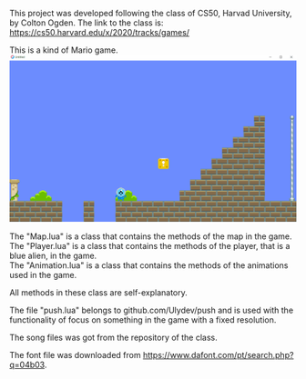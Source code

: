 This project was developed following the class of CS50, Harvad University, by Colton Ogden.
The link to the class is: https://cs50.harvard.edu/x/2020/tracks/games/

This is a kind of Mario game.
![](Mario.gif)

The "Map.lua" is a class that contains the methods of the map in the game.\
The "Player.lua" is a class that contains the methods of the player, that is a blue alien, in the game.\
The "Animation.lua" is a class that contains the methods of the animations used in the game.

All methods in these class are self-explanatory.

The file "push.lua" belongs to github.com/Ulydev/push and is used with the functionality of
focus on something in the game with a fixed resolution.

The song files was got from the repository of the class.

The font file was downloaded from https://www.dafont.com/pt/search.php?q=04b03.